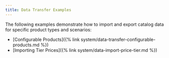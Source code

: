 ```yaml
---
title: Data Transfer Examples
---
```


The following examples demonstrate how to import and export catalog data for specific product types and scenarios:

- [Configurable Products]({% link system/data-transfer-configurable-products.md %})
- [Importing Tier Prices]({% link system/data-import-price-tier.md %})
